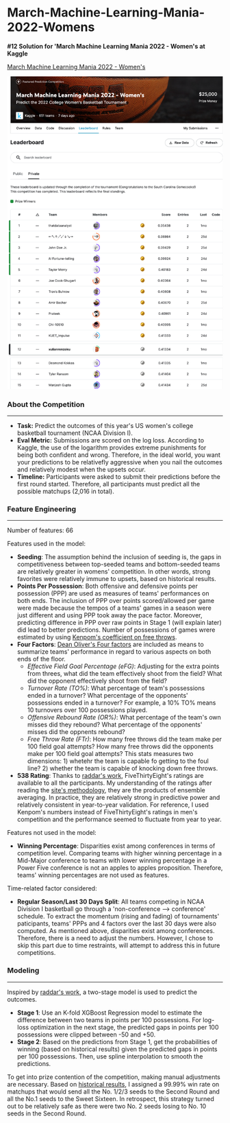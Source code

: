 # March-Machine-Learning-Mania-2022-Womens
**#12 Solution for 'March Machine Learning Mania 2022 - Women's at Kaggle**

[March Machine Learning Mania 2022 - Women's](https://www.kaggle.com/competitions/womens-march-mania-2022)

<img src='static/ncaaw-2022.png' width='600'> 

### About the Competition
---
- **Task:** Predict the outcomes of this year's US women's college basketball tournament (NCAA Division I). 
- **Eval Metric:** Submissions are scored on the log loss. According to Kaggle, the use of the logarithm provides extreme punishments for being both confident and wrong. Therefore, in the ideal world, you want your predictions to be relativefly aggressive when you nail the outcomes and relatively modest when the upsets occur.
- **Timeline:** Participants were asked to submit their predictions before the first round started. Therefore, all participants must predict all the possible matchups (2,016 in total). 

### Feature Engineering
---
Number of features: 66

Features used in the model:
- **Seeding**: The assumption behind the inclusion of seeding is, the gaps in competitiveness between top-seeded teams and bottom-seeded teams are relatively greater in womens' competition. In other words, strong favorites were relatively immune to upsets, based on historical results. 
- **Points Per Possession**: Both offensive and defensive points per possession (PPP) are used as measures of teams' performances on both ends. The inclusion of PPP over points scored/allowed per game were made because the tempos of a teams' games in a season were just different and using PPP took away the pace factor. Moreover, predicting difference in PPP over raw points in Stage 1 (will explain later) did lead to better predictions. Number of possessions of games wrere estimated by using [Kenpom's coefficient on free throws](https://kenpom.com/blog/the-possession/).
- **Four Factors**: [Dean Oliver's Four factors](https://www.basketball-reference.com/about/factors.html) are included as means to summarize teams' performance in regard to various aspects on both ends of the floor. 
  - *Effective Field Goal Percentage (eFG)*: Adjusting for the extra points from threes, what did the team effectively shoot from the field? What did the opponent effectively shoot from the field?
  - *Turnover Rate (TO%)*: What percentage of team's possessions ended in a turnover? What percentage of the opponents' possessions ended in a turnover? For example, a 10% TO% means 10 turnovers over 100 possessions played.
  - *Offensive Rebound Rate (OR%)*: What percentage of the team's own misses did they rebound? What percentage of the opponents' misses did the oppnents rebound? 
  - *Free Throw Rate (FTr)*: How many free throws did the team make per 100 field goal attempts? How many free throws did the opponents make per 100 field goal attempts? This stats measures two dimensions: 1) whetehr the team is capable fo getting to the foul line? 2) whether the team is capable of knocking down free throws.
- **538 Rating**: Thanks to [raddar's work](https://www.kaggle.com/datasets/raddar/ncaa-women-538-team-ratings), FiveThirtyEight's ratings are available to all the participants. My understanding of the ratings after reading the [site's methodology](https://fivethirtyeight.com/methodology/how-our-march-madness-predictions-work-2/), they are the products of ensemble averaging. In practice, they are relatively strong in predictive power and relatively consistent in year-to-year validation. For reference, I used Kenpom's numbers instead of FiveThirtyEight's ratings in men's competition and the performance seemed to fluctuate from year to year.

Features not used in the model:
- **Winning Percentage**: Disparities exist among conferences in terms of competition level. Comparing teams with higher winning percentage in a Mid-Major conference to teams with lower winning percentage in a Power Five conference is not an apples to apples proposition. Therefore, teams' winning percentages are not used as features.

Time-related factor considered:
- **Regular Season/Last 30 Days Split**: All teams competing in NCAA Division I basketball go through a 'non-conference --> conference' schedule. To extract the momentum (rising and fading) of tournaments' paticipants, teams' PPPs and 4 factors over the last 30 days were also computed. As mentioned above, disparities exist among conferences. Therefore, there is a need to adjust the numbers. However, I chose to skip this part due to time restraints, will attempt to address this in future competitions.

### Modeling
---
Inspired by [raddar's work](https://www.kaggle.com/code/raddar/paris-madness/notebook), a two-stage model is used to predict the outcomes.
- **Stage 1**: Use an K-fold XGBoost Regression model to estimate the difference between two teams in points per 100 possessions. For log-loss optimization in the next stage, the predicted gaps in points per 100 possessions were clipped between -50 and +50.
- **Stage 2**: Based on the predictions from Stage 1, get the probabilities of winning (based on historical results) given the predicted gaps in points per 100 possessions. Then, use spline interpolation to smooth the predictions. 

To get into prize contention of the competition, making manual adjustments are necessary. Based on [historical results](https://en.wikipedia.org/wiki/NCAA_Division_I_Women%27s_Basketball_Tournament_upsets), I assigned a 99.99% win rate on matchups that would send all the No. 1/2/3 seeds to the Second Round and all the No.1 seeds to the Sweet Sixteen. In retrospect, this strategy turned out to be relatively safe as there were
two No. 2 seeds losing to No. 10 seeds in the Second Round.


